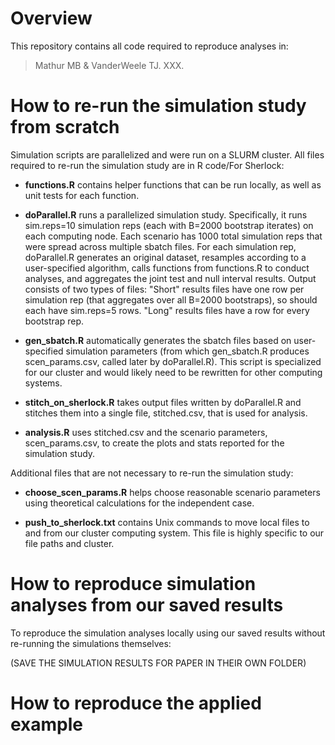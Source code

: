 # Overview

This repository contains all code required to reproduce analyses in: 

>Mathur MB & VanderWeele TJ. XXX. 

# How to re-run the simulation study from scratch

Simulation scripts are parallelized and were run on a SLURM cluster. All files required to re-run the simulation study are in R code/For Sherlock:

- **functions.R** contains helper functions that can be run locally, as well as unit tests for each function. 

- **doParallel.R** runs a parallelized simulation study. Specifically, it runs sim.reps=10 simulation reps (each with B=2000 bootstrap iterates) on each computing node. Each scenario has 1000 total simulation reps that were spread across multiple sbatch files. For each simulation rep, doParallel.R generates an original dataset, resamples according to a user-specified algorithm, calls functions from functions.R to conduct analyses, and aggregates the joint test and null interval results. Output consists of two types of files: "Short" results files have one row per simulation rep (that aggregates over all B=2000 bootstraps), so should each have sim.reps=5 rows. "Long" results files have a row for every bootstrap rep.

- **gen_sbatch.R** automatically generates the sbatch files based on user-specified simulation parameters (from which gen_sbatch.R produces scen_params.csv, called later by doParallel.R). This script is specialized for our cluster and would likely need to be rewritten for other computing systems. 

- **stitch_on_sherlock.R** takes output files written by doParallel.R and stitches them into a single file, stitched.csv, that is used for analysis. 

- **analysis.R** uses stitched.csv and the scenario parameters, scen_params.csv, to create the plots and stats reported for the simulation study. 

Additional files that are not necessary to re-run the simulation study: 

- **choose_scen_params.R** helps choose reasonable scenario parameters using theoretical calculations for the independent case. 

- **push_to_sherlock.txt** contains Unix commands to move local files to and from our cluster computing system. This file is highly specific to our file paths and cluster. 



# How to reproduce simulation analyses from our saved results

To reproduce the simulation analyses locally using our saved results without re-running the simulations themselves:

(SAVE THE SIMULATION RESULTS FOR PAPER IN THEIR OWN FOLDER)

 

# How to reproduce the applied example

